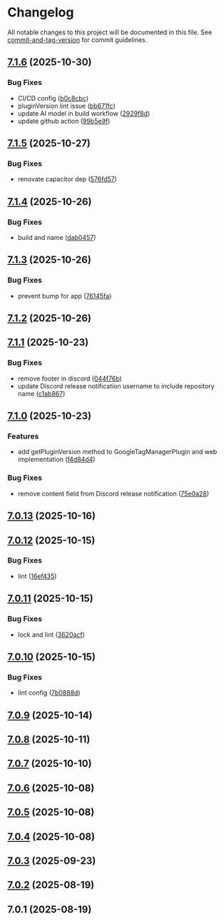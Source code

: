 # Changelog

All notable changes to this project will be documented in this file. See [commit-and-tag-version](https://github.com/absolute-version/commit-and-tag-version) for commit guidelines.

## [7.1.6](https://github.com/Cap-go/capacitor-gtm/compare/7.1.5...7.1.6) (2025-10-30)


### Bug Fixes

* CI/CD config ([b0c8cbc](https://github.com/Cap-go/capacitor-gtm/commit/b0c8cbc9f9f3154d219c25468423e19c36b5d405))
* pluginVersion lint issue ([bb671fc](https://github.com/Cap-go/capacitor-gtm/commit/bb671fc43d4c74aac010fb39b15f2fc12998b5a5))
* update AI model in build workflow ([2929f8d](https://github.com/Cap-go/capacitor-gtm/commit/2929f8d106415608dae1d47c8ac05de6e32d0162))
* update github action ([99b5e9f](https://github.com/Cap-go/capacitor-gtm/commit/99b5e9fd30f9bd6d84b7c0227fc9d48ebfa0a53a))

## [7.1.5](https://github.com/Cap-go/capacitor-gtm/compare/7.1.4...7.1.5) (2025-10-27)


### Bug Fixes

* renovate capacitor dep ([576fd57](https://github.com/Cap-go/capacitor-gtm/commit/576fd573fdf8fb21f161820e3b45040479adb4bb))

## [7.1.4](https://github.com/Cap-go/capacitor-gtm/compare/7.1.3...7.1.4) (2025-10-26)


### Bug Fixes

* build and name ([dab0457](https://github.com/Cap-go/capacitor-gtm/commit/dab0457a1d918b1b105ec6dc8618b41621eda826))

## [7.1.3](https://github.com/Cap-go/capacitor-gtm/compare/7.1.2...7.1.3) (2025-10-26)


### Bug Fixes

* prevent bump for app ([76145fa](https://github.com/Cap-go/capacitor-gtm/commit/76145fa2f61096619687088604d5914cf4fee501))

## [7.1.2](https://github.com/Cap-go/capacitor-gtm/compare/7.1.1...7.1.2) (2025-10-26)

## [7.1.1](https://github.com/Cap-go/capacitor-gtm/compare/7.1.0...7.1.1) (2025-10-23)


### Bug Fixes

* remove footer in discord ([044f76b](https://github.com/Cap-go/capacitor-gtm/commit/044f76b01486c811b85c86ab6afde0cd28e0c9f4))
* update Discord release notification username to include repository name ([c1ab867](https://github.com/Cap-go/capacitor-gtm/commit/c1ab8673c7be5e2987ef2bf256583def91c956dd))

## [7.1.0](https://github.com/Cap-go/capacitor-gtm/compare/7.0.13...7.1.0) (2025-10-23)


### Features

* add getPluginVersion method to GoogleTagManagerPlugin and web implementation ([f4d84d4](https://github.com/Cap-go/capacitor-gtm/commit/f4d84d4e9747d048dc37fa1d6951a581bbc13ebc))


### Bug Fixes

* remove content field from Discord release notification ([75e0a28](https://github.com/Cap-go/capacitor-gtm/commit/75e0a2838c23ed24e2d7849ce20ebaf44aac4b6f))

## [7.0.13](https://github.com/Cap-go/capacitor-gtm/compare/7.0.12...7.0.13) (2025-10-16)

## [7.0.12](https://github.com/Cap-go/capacitor-gtm/compare/7.0.11...7.0.12) (2025-10-15)


### Bug Fixes

* lint ([16ef435](https://github.com/Cap-go/capacitor-gtm/commit/16ef4356972dc1ad8f7a0b7046c4ced3fea52964))

## [7.0.11](https://github.com/Cap-go/capacitor-gtm/compare/7.0.10...7.0.11) (2025-10-15)


### Bug Fixes

* lock and lint ([3620acf](https://github.com/Cap-go/capacitor-gtm/commit/3620acf1d95742852abbab78e245871eec907ff9))

## [7.0.10](https://github.com/Cap-go/capacitor-gtm/compare/7.0.9...7.0.10) (2025-10-15)


### Bug Fixes

* lint config ([7b0888d](https://github.com/Cap-go/capacitor-gtm/commit/7b0888d2d447970d47ba97135d72e5b2c5e72b59))

## [7.0.9](https://github.com/Cap-go/capacitor-gtm/compare/7.0.8...7.0.9) (2025-10-14)

## [7.0.8](https://github.com/Cap-go/capacitor-gtm/compare/7.0.7...7.0.8) (2025-10-11)

## [7.0.7](https://github.com/Cap-go/capacitor-gtm/compare/7.0.6...7.0.7) (2025-10-10)

## [7.0.6](https://github.com/Cap-go/capacitor-gtm/compare/7.0.5...7.0.6) (2025-10-08)

## [7.0.5](https://github.com/Cap-go/capacitor-gtm/compare/7.0.4...7.0.5) (2025-10-08)

## [7.0.4](https://github.com/Cap-go/capacitor-gtm/compare/7.0.3...7.0.4) (2025-10-08)

## [7.0.3](https://github.com/Cap-go/capacitor-gtm/compare/7.0.2...7.0.3) (2025-09-23)

## [7.0.2](https://github.com/Cap-go/capacitor-gtm/compare/7.0.1...7.0.2) (2025-08-19)

## 7.0.1 (2025-08-19)
